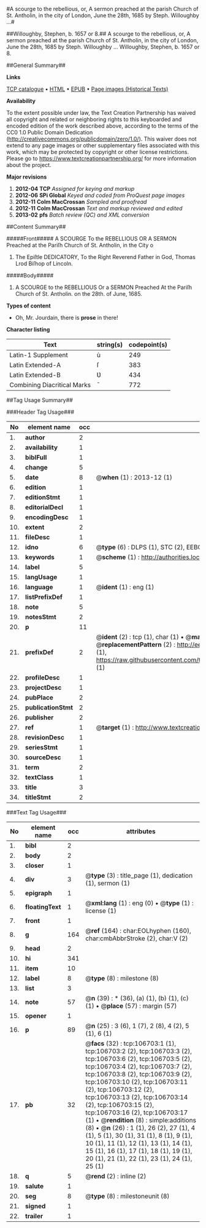 #A scourge to the rebellious, or, A sermon preached at the parish Church of St. Antholin, in the city of London, June the 28th, 1685 by Steph. Willoughby ...#

##Willoughby, Stephen, b. 1657 or 8.##
A scourge to the rebellious, or, A sermon preached at the parish Church of St. Antholin, in the city of London, June the 28th, 1685 by Steph. Willoughby ...
Willoughby, Stephen, b. 1657 or 8.

##General Summary##

**Links**

[TCP catalogue](http://www.ota.ox.ac.uk/tcp/)  • 
[HTML](http://tei.it.ox.ac.uk/tcp/Texts-HTML/free/A66/A66524.html)  • 
[EPUB](http://tei.it.ox.ac.uk/tcp/Texts-EPUB/free/A66/A66524.epub) • 
[Page images (Historical Texts)](https://historicaltexts.jisc.ac.uk/eebo-17881991e)

**Availability**

To the extent possible under law, the Text Creation Partnership has waived all copyright and related or neighboring rights to this keyboarded and encoded edition of the work described above, according to the terms of the CC0 1.0 Public Domain Dedication (http://creativecommons.org/publicdomain/zero/1.0/). This waiver does not extend to any page images or other supplementary files associated with this work, which may be protected by copyright or other license restrictions. Please go to https://www.textcreationpartnership.org/ for more information about the project.

**Major revisions**

1. __2012-04__ __TCP__ *Assigned for keying and markup*
1. __2012-06__ __SPi Global__ *Keyed and coded from ProQuest page images*
1. __2012-11__ __Colm MacCrossan__ *Sampled and proofread*
1. __2012-11__ __Colm MacCrossan__ *Text and markup reviewed and edited*
1. __2013-02__ __pfs__ *Batch review (QC) and XML conversion*

##Content Summary##

#####Front#####
A SCOURGE To the REBELLIOUS OR A SERMON Preached at the Pariſh Church of St. Antholin, in the City o
1. The Epiſtle DEDICATORY, To the Right Reverend Father in God, Thomas Lrod Biſhop of Lincoln.

#####Body#####

1. A SCOURGE to the REBELLIOUS Or a SERMON Preached At the Pariſh Church of St. Antholin. on the 28th. of June, 1685.

**Types of content**

  * Oh, Mr. Jourdain, there is **prose** in there!

**Character listing**


|Text|string(s)|codepoint(s)|
|---|---|---|
|Latin-1 Supplement|ù|249|
|Latin Extended-A|ſ|383|
|Latin Extended-B|Ʋ|434|
|Combining             Diacritical Marks|̄|772|

##Tag Usage Summary##

###Header Tag Usage###

|No|element name|occ|attributes|
|---|---|---|---|
|1.|__author__|2||
|2.|__availability__|1||
|3.|__biblFull__|1||
|4.|__change__|5||
|5.|__date__|8| @__when__ (1) : 2013-12 (1)|
|6.|__edition__|1||
|7.|__editionStmt__|1||
|8.|__editorialDecl__|1||
|9.|__encodingDesc__|1||
|10.|__extent__|2||
|11.|__fileDesc__|1||
|12.|__idno__|6| @__type__ (6) : DLPS (1), STC (2), EEBO-CITATION (1), OCLC (1), VID (1)|
|13.|__keywords__|1| @__scheme__ (1) : http://authorities.loc.gov/ (1)|
|14.|__label__|5||
|15.|__langUsage__|1||
|16.|__language__|1| @__ident__ (1) : eng (1)|
|17.|__listPrefixDef__|1||
|18.|__note__|5||
|19.|__notesStmt__|2||
|20.|__p__|11||
|21.|__prefixDef__|2| @__ident__ (2) : tcp (1), char (1)  •  @__matchPattern__ (2) : ([0-9\-]+):([0-9IVX]+) (1), (.+) (1)  •  @__replacementPattern__ (2) : http://eebo.chadwyck.com/downloadtiff?vid=$1&page=$2 (1), https://raw.githubusercontent.com/textcreationpartnership/Texts/master/tcpchars.xml#$1 (1)|
|22.|__profileDesc__|1||
|23.|__projectDesc__|1||
|24.|__pubPlace__|2||
|25.|__publicationStmt__|2||
|26.|__publisher__|2||
|27.|__ref__|1| @__target__ (1) : http://www.textcreationpartnership.org/docs/. (1)|
|28.|__revisionDesc__|1||
|29.|__seriesStmt__|1||
|30.|__sourceDesc__|1||
|31.|__term__|2||
|32.|__textClass__|1||
|33.|__title__|3||
|34.|__titleStmt__|2||


###Text Tag Usage###

|No|element name|occ|attributes|
|---|---|---|---|
|1.|__bibl__|2||
|2.|__body__|2||
|3.|__closer__|1||
|4.|__div__|3| @__type__ (3) : title_page (1), dedication (1), sermon (1)|
|5.|__epigraph__|1||
|6.|__floatingText__|1| @__xml:lang__ (1) : eng (0)  •  @__type__ (1) : license (1)|
|7.|__front__|1||
|8.|__g__|164| @__ref__ (164) : char:EOLhyphen (160), char:cmbAbbrStroke (2), char:V (2)|
|9.|__head__|2||
|10.|__hi__|341||
|11.|__item__|10||
|12.|__label__|8| @__type__ (8) : milestone (8)|
|13.|__list__|3||
|14.|__note__|57| @__n__ (39) : * (36), (a) (1), (b) (1), (c) (1)  •  @__place__ (57) : margin (57)|
|15.|__opener__|1||
|16.|__p__|89| @__n__ (25) : 3 (6), 1 (7), 2 (8), 4 (2), 5 (1), 6 (1)|
|17.|__pb__|32| @__facs__ (32) : tcp:106703:1 (1), tcp:106703:2 (2), tcp:106703:3 (2), tcp:106703:6 (2), tcp:106703:5 (2), tcp:106703:4 (2), tcp:106703:7 (2), tcp:106703:8 (2), tcp:106703:9 (2), tcp:106703:10 (2), tcp:106703:11 (2), tcp:106703:12 (2), tcp:106703:13 (2), tcp:106703:14 (2), tcp:106703:15 (2), tcp:106703:16 (2), tcp:106703:17 (1)  •  @__rendition__ (8) : simple:additions (8)  •  @__n__ (26) : 1 (1), 26 (2), 27 (1), 4 (1), 5 (1), 30 (1), 31 (1), 8 (1), 9 (1), 10 (1), 11 (1), 12 (1), 13 (1), 14 (1), 15 (1), 16 (1), 17 (1), 18 (1), 19 (1), 20 (1), 21 (1), 22 (1), 23 (1), 24 (1), 25 (1)|
|18.|__q__|5| @__rend__ (2) : inline (2)|
|19.|__salute__|1||
|20.|__seg__|8| @__type__ (8) : milestoneunit (8)|
|21.|__signed__|1||
|22.|__trailer__|1||

